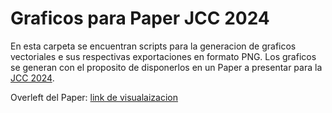 # Graficos para Paper JCC 2024

En esta carpeta se encuentran scripts para la generacion de graficos vectoriales e sus respectivas exportaciones en formato PNG. Los graficos se generan con el proposito de disponerlos en un Paper a presentar para la [JCC 2024](https://jcc.info.unlp.edu.ar/).

Overleft del Paper: [link de visualaizacion](https://www.overleaf.com/read/jybgcdmzkbfy#07d3ff)
